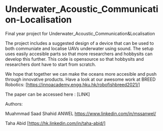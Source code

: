 # Underwater_Acoustic_Communication-Localisation
Final year project for Underwater_Acoustic_Communication&amp;Localisation

The project includes a suggested design of a device that can be used to both communiate and localise UAVs underwater using sound. The setup uses easily accesible parts so that more researchers and hobbysits can develop this further. 
This code is opensource so that hobbysits and researchers dont have to start from scratch.

We hope that together we can make the oceans more accesible and push through innovative products. Have a look at our awesome work at BREED Robotics: [https://innoacademy.engg.hku.hk/robofishbreed2021/]

The paper can be accessed here : [LINK]


Authors:

Muahmmad Saad Shahid ANWEL 
https://www.linkedin.com/in/mssanwel/

Taha Abid
[https://hk.linkedin.com/in/taha-abid/]


